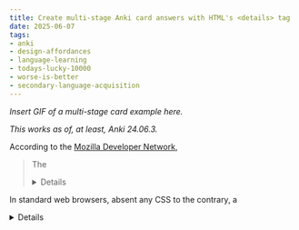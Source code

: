 ```yaml
---
title: Create multi-stage Anki card answers with HTML's <details> tag
date: 2025-06-07
tags: 
- anki
- design-affordances
- language-learning
- todays-lucky-10000
- worse-is-better
- secondary-language-acquisition
---
```


*Insert GIF of a multi-stage card example here.*

*This works as of, at least, Anki 24.06.3.*

According to the
[Mozilla Developer Network](https://developer.mozilla.org/en-US/docs/Web/HTML/Reference/Elements/details),

>The <details> HTML element creates a disclosure widget in which information is 
>visible only when the widget is toggled into an open state.

In standard web browsers, absent any CSS to the contrary, a <details> tag 
starts *closed* until further notice. Since Anki is basically a local web
browser on top of a timer, this also works there.

What's interesting is that *nested* details tags do *not* all trigger at the
same time. This allows us to craft **multi-stage answer sides** for Anki cards
where, for example, we need to get part (a) right before moving on to part (b),
which we need to get right before moving onto part (c).

The HTML for the front and back of the example card:

```html
What <b>three main steps</b> describe how sunlight interacts with a single water droplet to create a rainbow? 🌈
```

and

```html
<details>
  <summary>Step 1: Entering the droplet</summary>
  <p>First, sunlight enters the water droplet, causing it to slow down and bend. This initial bending is called <strong>refraction</strong>.</p>
  <details>
    <summary>Step 2: Inside the droplet</summary>
    <p>Next, the refracted light travels to the back of the droplet and bounces off the inner surface. This step is <strong>total internal reflection</strong>.</p>
    <details>
      <summary>Step 3: Exiting the droplet</summary>
      <p>Finally, the light exits the front surface of the droplet, bending again through <strong>refraction</strong>. This second refraction spreads the light into its spectrum of colors, which we see as a rainbow.</p>
    </details>
  </details>
</details>
```

Notice too that if you wanted to create a chain of leading questions, you could
embed those into the summary tags.

I don't often find myself reaching for cards like this, if only because I
usually put each individual answer on an individual card.
[Repetitions of simpler items are easier to schedule](https://www.supermemo.com/en/blog/twenty-rules-of-formulating-knowledge),
after all. But it's nice to know this little trick already exists in the
software we all know and love, hidden in plain sight.
